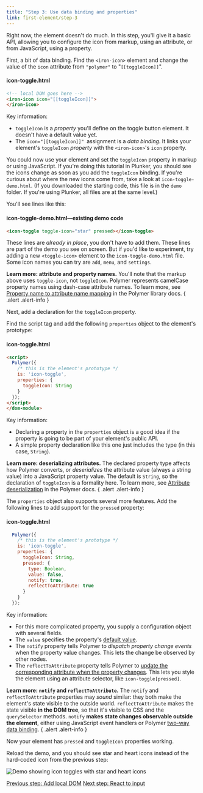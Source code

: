 ```yaml
---
title: "Step 3: Use data binding and properties"
link: first-element/step-3
---
```


Right now, the element doesn't do much. In this step, you'll give it a basic
API, allowing you to configure the icon from markup, using an attribute, or
from JavaScript, using a property.

First, a bit of data binding. Find the `<iron-icon>` element and change the value of the `icon` attribute from `"polymer"` to  "`[[toggleIcon]]`".

#### icon-toggle.html



```html
<!-- local DOM goes here -->
<iron-icon icon="[[toggleIcon]]">
</iron-icon>
```

Key information:

  * `toggleIcon` is a <em>property</em> you'll define on the toggle button element. It doesn't have a default value
yet.
  * The `icon="[[toggleIcon]]" `assignment is a <em>data binding</em>. It links your element's `toggleIcon` <em>property</em> with the `<iron-icon>`'s `icon` property.

You could now use your element and set the `toggleIcon` property in markup or
using JavaScript. If you're doing this tutorial in Plunker, you should see the
icons change as soon as you add the `toggleIcon` binding. If you're curious about
where the new icons come from, take a look at `icon-toggle-demo.html`. (If you
downloaded the starting code, this file is in the `demo` folder. If you're using
Plunker, all files are at the same level.)

You'll see lines like this:

#### icon-toggle-demo.html—existing demo code


```html
<icon-toggle toggle-icon="star" pressed></icon-toggle>
```

These lines are _already in place_, you don't have to add them. These lines
are part of the demo you see on screen. But if you'd like to experiment, try
adding a new `<toggle-icon>` element to the `icon-toggle-demo.html` file. Some
icon names you can try are `add`, `menu`, and `settings`.

**Learn more: attribute and property names.** You'll note that the markup above
uses `toggle-icon`, not `toggleIcon`. Polymer represents camelCase property names
using dash-case attribute names. To learn more, see <a href="/1.0/docs/devguide/properties#property-name-mapping">Property
name to attribute name mapping</a> in the Polymer library docs.
{ .alert .alert-info }

Next, add a declaration for the `toggleIcon` property.

Find the script tag and add the following `properties` object to the element's prototype:

#### icon-toggle.html



```html
<script>
  Polymer({
    /* this is the element's prototype */
    is: 'icon-toggle',
    properties: {
      toggleIcon: String
    }
  });
</script>
</dom-module>
```

Key information:

  * Declaring a property in the `properties` object is a good idea if the property is going to be part of your element's
public API.
  * A simple property declaration like this one just includes the type (in this
case, `String`).



**Learn more: deserializing attributes.** The declared property type affects how Polymer converts, or <em>deserializes</em>
the attribute value (always a string value) into a JavaScript property value.
The default is `String`, so the declaration of `toggleIcon` is a formality here.
To learn more, see <a href="/1.0/docs/devguide/properties#attribute-deserialization">Attribute
deserialization</a> in the Polymer docs.
{ .alert .alert-info }

The `properties` object also supports several more features. Add the following lines to add
support for the `pressed` property:

#### icon-toggle.html



```js
  Polymer({
    /* this is the element's prototype */
    is: 'icon-toggle',
    properties: {
      toggleIcon: String,
      pressed: {
        type: Boolean,
        value: false,
        notify: true,
        reflectToAttribute: true
      }
    }
  });
```

Key information:

 *   For this more complicated property, you supply a configuration object with
several fields.
*   The `value` specifies the property's [default value](/1.0/docs/devguide/properties#configure-values).
*   The `notify` property tells Polymer to <em>dispatch property change events
    </em>when the property value changes. This lets the change be observed by
    other nodes.
*   The `reflectToAttribute` property tells Polymer to
    [update the corresponding attribute when the property changes](/1.0/docs/devguide/properties#attribute-reflection).
    This lets you style the element using an attribute selector, like
    `icon-toggle[pressed]`.


**Learn more: `notify` and `reflectToAttribute`.** The `notify` and
`reflectToAttribute` properties may _sound_ similar: they both make the element's
state visible to the outside world. `reflectToAttribute` makes the
state visible **in the DOM tree**, so that it's visible to CSS and the
`querySelector` methods. `notify` **makes state changes observable outside the
element**, either using JavaScript event handlers or Polymer
<a href="/1.0/docs/devguide/data-binding#property-notification">two-way data binding</a>.
{ .alert .alert-info }

Now your element has `pressed` and `toggleIcon` properties working.

Reload the demo, and you should see star and heart icons instead of the
hard-coded icon from the previous step:

<img src="/images/1.0/first-element/static-toggles.png" alt="Demo showing icon toggles with star and heart icons">

<a class="blue-button" href="step-2">Previous step: Add local DOM</a>
<a class="blue-button" href="step-4">Next step: React to input</a>
